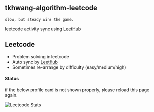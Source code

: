 ## tkhwang-algorithm-leetcode

    slow, but steady wins the game.

leetcode activity sync using [LeetHub](https://github.com/QasimWani/LeetHub)

## Leetcode

- Problem solving in leetcode
- Auto sync by [LeetHub](https://github.com/QasimWani/LeetHub)
- Sometimes re-arrange by difficulty (easy/medium/high)

#### Status

if the below profile card is not shown properly, please reload this page again.

![Leetcode Stats](https://leetcard.jacoblin.cool/tkhwang)
